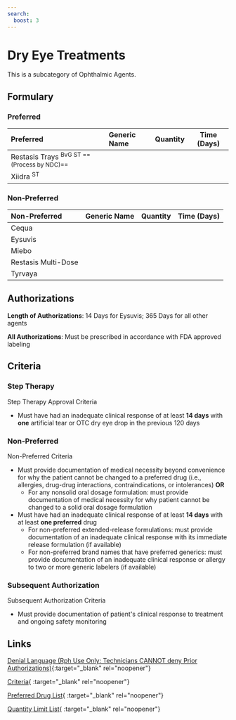 ```yaml
---
search:
  boost: 3
---
```


# Dry Eye Treatments

This is a subcategory of Ophthalmic Agents.

## Formulary

### Preferred

| Preferred                        | Generic Name | Quantity | Time (Days) |
|:---------------------------------|:-------------|:--------:|:-----------:|
| Restasis Trays <sup>BvG ST ==(Process by NDC)==</sup> |              |          |             |
| Xiidra <sup>ST</sup>             |              |          |             |

### Non-Preferred

| Non-Preferred                                                                            | Generic Name | Quantity | Time (Days) |
|:-----------------------------------------------------------------------------------------|:-------------|:--------:|:-----------:|
| Cequa                                                                                    |              |          |             |
| Eysuvis                                                                                  |              |          |             |
| Miebo                                                                                    |              |          |             |
| Restasis Multi-Dose                                                                      |              |          |             |
| Tyrvaya                                                                                  |              |          |             |

## Authorizations

**Length of Authorizations**: 14 Days for Eysuvis; 365 Days for all other agents

**All Authorizations**: Must be prescribed in accordance with FDA approved labeling

## Criteria

### Step Therapy

Step Therapy Approval Criteria

- Must have had an inadequate clinical response of at least **14 days** with **one** artificial tear or OTC dry eye drop in the previous 120 days 

### Non-Preferred

Non-Preferred Criteria

- Must provide documentation of medical necessity beyond convenience for why the patient cannot be changed to a preferred drug (i.e., allergies, drug-drug interactions, contraindications, or intolerances) **OR**
    - For any nonsolid oral dosage formulation: must provide documentation of medical necessity for why patient cannot be changed to a solid oral dosage formulation
- Must have had an inadequate clinical response of at least **14 days** with at least **one preferred** drug
    - For non-preferred extended-release formulations: must provide documentation of an inadequate clinical response with its immediate release formulation (if available)
    - For non-preferred brand names that have preferred generics: must provide documentation of an inadequate clinical response or allergy to two or more generic labelers (if available)

### Subsequent Authorization

Subsequent Authorization Criteria

- Must provide documentation of patient's clinical response to treatment and ongoing safety monitoring

## Links

[Denial Language (Rph Use Only: Technicians CANNOT deny Prior Authorizations)](https://mygainwell-my.sharepoint.com.mcas.ms/:w:/r/personal/rachel_carpenter_gainwelltechnologies_com/_layouts/15/Doc.aspx?sourcedoc=%7BCD777F63-7F18-4713-8D6A-B043BEE631F5%7D&file=Denial%20Language%20Updated%2009112023.docx&action=embedview&mobileredirect=true&wdStartOn=84&cid=f4472ece-6d4f-4694-b0c5-c150a2f53fea){:target="_blank" rel="noopener"} 

[Criteria](https://spbm.medicaid.ohio.gov/SPDocumentLibrary/DocumentLibrary/UPDL/UPDL%20criteria%20effective%2001.01.2024.pdf#page=88){ :target="_blank" rel="noopener"}

[Preferred Drug List](https://spbm.medicaid.ohio.gov/SPDocumentLibrary/DocumentLibrary/UPDL/UPDL%20effective%2001.01.2024.pdf#page=29){ :target="_blank" rel="noopener"}

[Quantity Limit List](https://spbm.medicaid.ohio.gov/SPDocumentLibrary/DocumentLibrary/UPDL/Quantity%20Limits.pdf){ :target="_blank" rel="noopener"}
